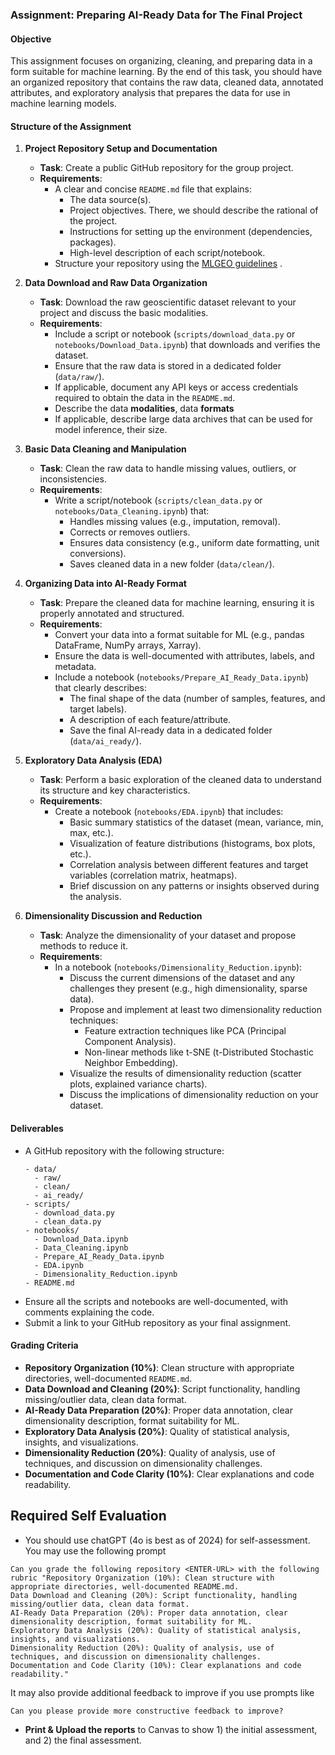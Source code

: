 ### Assignment: **Preparing AI-Ready Data for The Final Project**

#### **Objective**
This assignment focuses on organizing, cleaning, and preparing data in a form suitable for machine learning. By the end of this task, you should have an organized repository that contains the raw data, cleaned data, annotated attributes, and exploratory analysis that prepares the data for use in machine learning models.

#### **Structure of the Assignment**


1. **Project Repository Setup and Documentation**
   - **Task**: Create a public GitHub repository for the group project.
   - **Requirements**:
     - A clear and concise `README.md` file that explains:
       - The data source(s).
       - Project objectives. There, we should describe the rational of the project.
       - Instructions for setting up the environment (dependencies, packages).
       - High-level description of each script/notebook.
     - Structure your repository using the [MLGEO guidelines](../Chapter1-GettingStarted/1.5_version_control_git.md) .

2. **Data Download and Raw Data Organization**
   - **Task**: Download the raw geoscientific dataset relevant to your project and discuss the basic modalities.
   - **Requirements**:
     - Include a script or notebook (`scripts/download_data.py` or `notebooks/Download_Data.ipynb`) that downloads and verifies the dataset.
     - Ensure that the raw data is stored in a dedicated folder (`data/raw/`).
     - If applicable, document any API keys or access credentials required to obtain the data in the `README.md`.
     - Describe the data **modalities**, data **formats**
     - If applicable, describe large data archives that can be used for model inference, their size.

3. **Basic Data Cleaning and Manipulation**
   - **Task**: Clean the raw data to handle missing values, outliers, or inconsistencies.
   - **Requirements**:
     - Write a script/notebook (`scripts/clean_data.py` or `notebooks/Data_Cleaning.ipynb`) that:
       - Handles missing values (e.g., imputation, removal).
       - Corrects or removes outliers.
       - Ensures data consistency (e.g., uniform date formatting, unit conversions).
       - Saves cleaned data in a new folder (`data/clean/`).

4. **Organizing Data into AI-Ready Format**
   - **Task**: Prepare the cleaned data for machine learning, ensuring it is properly annotated and structured.
   - **Requirements**:
     - Convert your data into a format suitable for ML (e.g., pandas DataFrame, NumPy arrays, Xarray).
     - Ensure the data is well-documented with attributes, labels, and metadata.
     - Include a notebook (`notebooks/Prepare_AI_Ready_Data.ipynb`) that clearly describes:
       - The final shape of the data (number of samples, features, and target labels).
       - A description of each feature/attribute.
       - Save the final AI-ready data in a dedicated folder (`data/ai_ready/`).

5. **Exploratory Data Analysis (EDA)**
   - **Task**: Perform a basic exploration of the cleaned data to understand its structure and key characteristics.
   - **Requirements**:
     - Create a notebook (`notebooks/EDA.ipynb`) that includes:
       - Basic summary statistics of the dataset (mean, variance, min, max, etc.).
       - Visualization of feature distributions (histograms, box plots, etc.).
       - Correlation analysis between different features and target variables (correlation matrix, heatmaps).
       - Brief discussion on any patterns or insights observed during the analysis.

6. **Dimensionality Discussion and Reduction**
   - **Task**: Analyze the dimensionality of your dataset and propose methods to reduce it.
   - **Requirements**:
     - In a notebook (`notebooks/Dimensionality_Reduction.ipynb`):
       - Discuss the current dimensions of the dataset and any challenges they present (e.g., high dimensionality, sparse data).
       - Propose and implement at least two dimensionality reduction techniques:
         - Feature extraction techniques like PCA (Principal Component Analysis).
         - Non-linear methods like t-SNE (t-Distributed Stochastic Neighbor Embedding).
       - Visualize the results of dimensionality reduction (scatter plots, explained variance charts).
       - Discuss the implications of dimensionality reduction on your dataset.

#### **Deliverables**
- A GitHub repository with the following structure:
  ```
  - data/
    - raw/
    - clean/
    - ai_ready/
  - scripts/
    - download_data.py
    - clean_data.py
  - notebooks/
    - Download_Data.ipynb
    - Data_Cleaning.ipynb
    - Prepare_AI_Ready_Data.ipynb
    - EDA.ipynb
    - Dimensionality_Reduction.ipynb
  - README.md
  ```
- Ensure all the scripts and notebooks are well-documented, with comments explaining the code.
- Submit a link to your GitHub repository as your final assignment.

#### **Grading Criteria**
- **Repository Organization (10%)**: Clean structure with appropriate directories, well-documented `README.md`.
- **Data Download and Cleaning (20%)**: Script functionality, handling missing/outlier data, clean data format.
- **AI-Ready Data Preparation (20%)**: Proper data annotation, clear dimensionality description, format suitability for ML.
- **Exploratory Data Analysis (20%)**: Quality of statistical analysis, insights, and visualizations.
- **Dimensionality Reduction (20%)**: Quality of analysis, use of techniques, and discussion on dimensionality challenges.
- **Documentation and Code Clarity (10%)**: Clear explanations and code readability.


## Required Self Evaluation

* You should use chatGPT (4o is best as of 2024) for self-assessment. You may use the following prompt
```
Can you grade the following repository <ENTER-URL> with the following rubric "Repository Organization (10%): Clean structure with appropriate directories, well-documented README.md.
Data Download and Cleaning (20%): Script functionality, handling missing/outlier data, clean data format.
AI-Ready Data Preparation (20%): Proper data annotation, clear dimensionality description, format suitability for ML.
Exploratory Data Analysis (20%): Quality of statistical analysis, insights, and visualizations.
Dimensionality Reduction (20%): Quality of analysis, use of techniques, and discussion on dimensionality challenges.
Documentation and Code Clarity (10%): Clear explanations and code readability."
```
It may also provide additional feedback to improve if you use prompts like

```
Can you please provide more constructive feedback to improve?
```

* **Print & Upload the reports** to Canvas to show 1) the initial assessment, and 2) the final assessment.